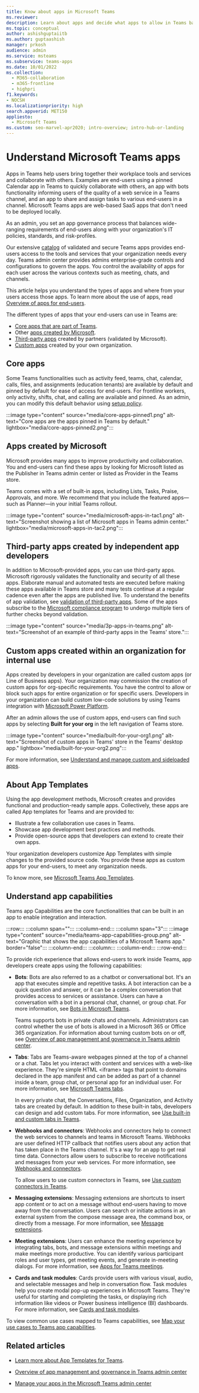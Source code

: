 ```yaml
---
title: Know about apps in Microsoft Teams
ms.reviewer: 
description: Learn about apps and decide what apps to allow in Teams based on your organization's profile and business requirements.
ms.topic: conceptual
author: ashishguptaiitb
ms.author: guptaashish
manager: prkosh
audience: admin
ms.service: msteams
ms.subservice: teams-apps
ms.date: 10/01/2022
ms.collection: 
  - M365-collaboration
  - m365-frontline
  - highpri
f1.keywords:
- NOCSH
ms.localizationpriority: high
search.appverid: MET150
appliesto: 
  - Microsoft Teams
ms.custom: seo-marvel-apr2020; intro-overview; intro-hub-or-landing
---
```

# Understand Microsoft Teams apps

Apps in Teams help users bring together their workplace tools and services and collaborate with others. Examples are end-users using a pinned Calendar app in Teams to quickly collaborate with others, an app with bots functionality informing users of the quality of a web service in a Teams channel, and an app to share and assign tasks to various end-users in a channel. Microsoft Teams apps are web-based SaaS apps that don't need to be deployed locally.

As an admin, you set an app governance process that balances wide-ranging requirements of end-users along with your organization's IT policies, standards, and risk-profiles.

Our extensive [catalog](https://appsource.microsoft.com/marketplace/apps?product=office%3Bteams&page=1) of validated and secure Teams apps provides end-users access to the tools and services that your organization needs every day. Teams admin center provides admins enterprise-grade controls and configurations to govern the apps. You control the availability of apps for each user across the various contexts such as meeting, chats, and channels.

This article helps you understand the types of apps and where from your users access those apps. To learn more about the use of apps, read [Overview of apps for end-users](https://support.office.com/article/overview-of-apps-in-teams-747492ee-7cdd-4115-a993-8c7e7f98a3d0).

The different types of apps that your end-users can use in Teams are:

* [Core apps that are part of Teams](#core-apps).
* Other [apps created by Microsoft](#apps-created-by-microsoft).
* [Third-party apps](#third-party-apps-created-by-independent-app-developers) created by partners (validated by Microsoft).
* [Custom apps](#custom-apps-created-within-an-organization-for-internal-use) created by your own organization.

## Core apps

Some Teams functionalities such as activity feed, teams, chat, calendar, calls, files, and assignments (education tenants) are available by default and pinned by default for ease of access for end-users. For frontline workers, only activity, shifts, chat, and calling are available and pinned. As an admin, you can modify this default behavior using [setup policy](/microsoftteams/teams-app-setup-policies).

:::image type="content" source="media/core-apps-pinned1.png" alt-text="Core apps are the apps pinned in Teams by default." lightbox="media/core-apps-pinned2.png":::

## Apps created by Microsoft

Microsoft provides many apps to improve productivity and collaboration. You and end-users can find these apps by looking for Microsoft listed as the Publisher in Teams admin center or listed as Provider in the Teams store.

Teams comes with a set of built-in apps, including Lists, Tasks, Praise, Approvals, and more. We recommend that you include the featured apps—such as Planner—in your initial Teams rollout.

:::image type="content" source="media/microsoft-apps-in-tac1.png" alt-text="Screenshot showing a list of Microsoft apps in Teams admin center." lightbox="media/microsoft-apps-in-tac2.png":::

## Third-party apps created by independent app developers

In addition to Microsoft-provided apps, you can use third-party apps. Microsoft rigorously validates the functionality and security of all these apps. Elaborate manual and automated tests are executed before making these apps available in Teams store and many tests continue at a regular cadence even after the apps are published live. To understand the benefits of app validation, see [validation of third-party apps](overview-of-app-validation.md). Some of the apps subscribe to the [Microsoft compliance program](overview-of-app-certification.md) to undergo multiple tiers of further checks beyond validation.

:::image type="content" source="media/3p-apps-in-teams.png" alt-text="Screenshot of an example of third-party apps in the Teams' store.":::

## Custom apps created within an organization for internal use

Apps created by developers in your organization are called custom apps (or Line of Business apps). Your organization may commission the creation of custom apps for org-specific requirements. You have the control to allow or block such apps for entire organization or for specific users. Developers in your organization can build custom low-code solutions by using Teams integration with [Microsoft Power Platform](/microsoftteams/platform/samples/teams-low-code-solutions).

After an admin allows the use of custom apps, end-users can find such apps by selecting **Built for your org** in the left navigation of Teams store.

:::image type="content" source="media/built-for-your-org1.png" alt-text="Screenshot of custom apps in Teams' store in the Teams' desktop app." lightbox="media/built-for-your-org2.png":::

For more information, see [Understand and manage custom and sideloaded apps](custom-app-overview.md).

## About App Templates

Using the app development methods, Microsoft creates and provides functional and production-ready sample apps. Collectively, these apps are called App templates for Teams and are provided to:

* Illustrate a few collaboration use cases in Teams.
* Showcase app development best practices and methods.
* Provide open-source apps that developers can extend to create their own apps.

Your organization developers customize App Templates with simple changes to the provided source code. You provide these apps as custom apps for your end-users, to meet any organization needs.

To know more, see [Microsoft Teams App Templates](https://adoption.microsoft.com/microsoft-teams/app-templates/).

## Understand app capabilities

Teams app Capabilities are the core functionalities that can be built in an app to enable integration and interaction.

:::row:::
    :::column span="":::
    :::column-end:::
    :::column span="3":::
        :::image type="content" source="media/teams-app-capabilities-group.png" alt-text="Graphic that shows the app capabilities of a Microsoft Teams app." border="false":::
    :::column-end:::
    :::column:::
    :::column-end:::
:::row-end:::

To provide rich experience that allows end-users to work inside Teams, app developers create apps using the following capabilities:

* **Bots**: Bots are also referred to as a chatbot or conversational bot. It's an app that executes simple and repetitive tasks. A bot interaction can be a quick question and answer, or it can be a complex conversation that provides access to services or assistance. Users can have a conversation with a bot in a personal chat,  channel, or group chat. For more information, see [Bots in Microsoft Teams](/microsoftteams/platform/bots/what-are-bots).

  Teams supports bots in private chats and channels. Administrators can control whether the use of bots is allowed in a Microsoft 365 or Office 365 organization. For information about turning custom bots on or off, see [Overview of app management and governance in Teams admin center](manage-apps.md).

* **Tabs**: Tabs are Teams-aware webpages pinned at the top of a channel or a chat. Tabs let you interact with content and services with a web-like experience. They're simple HTML <iframe\> tags that point to domains declared in the app manifest and can be added as part of a channel inside a team, group chat, or personal app for an individual user. For more information, see [Microsoft Teams tabs](/microsoftteams/platform/tabs/what-are-tabs).

  In every private chat, the Conversations, Files, Organization, and Activity tabs are created by default. In addition to these built-in tabs, developers can design and add custom tabs. For more information, see [Use built-in and custom tabs in Teams](/microsoftteams/platform/tabs/what-are-tabs).

* **Webhooks and connectors**: Webhooks and connectors help to connect the web services to channels and teams in Microsoft Teams. Webhooks are user defined HTTP callback that notifies users about any action that has taken place in the Teams channel. It's a way for an app to get real time data. Connectors allow users to subscribe to receive notifications and messages from your web services. For more information, see [Webhooks and connectors](/microsoftteams/platform/webhooks-and-connectors/what-are-webhooks-and-connectors).

  To allow users to use custom connectors in Teams, see [Use custom connectors in Teams](office-365-custom-connectors.md).

* **Messaging extensions**: Messaging extensions are shortcuts to insert app content or to act on a message without end-users having to move away from the conversation. Users can search or initiate actions in an external system from the compose message area, the command box, or directly from a message. For more information, see [Message extensions](/microsoftteams/platform/messaging-extensions/what-are-messaging-extensions?tabs=dotnet).

* **Meeting extensions**: Users can enhance the meeting experience by integrating tabs, bots, and message extensions within meetings and make meetings more productive. You can identify various participant roles and user types, get meeting events, and generate in-meeting dialogs. For more information, see [Apps for Teams meetings](/microsoftteams/platform/apps-in-teams-meetings/teams-apps-in-meetings).

* **Cards and task modules**: Cards provide users with various visual, audio, and selectable messages and help in conversation flow. Task modules help you create modal pop-up experiences in Microsoft Teams. They're useful for starting and completing the tasks, or displaying rich information like videos or Power business intelligence (BI) dashboards. For more information, see [Cards and task modules](/microsoftteams/platform/task-modules-and-cards/cards-and-task-modules).

To view common use cases mapped to Teams capabilities, see [Map your use cases to Teams app capabilities](/microsoftteams/platform/concepts/design/map-use-cases).

<!--- TBD: Admins do many considerations and decisions around app adoption and app governance. These are to be covered in a separate article. Commenting the below content for now as part of this article revamp.

## Apps deployment decisions

Teams provides a great out-of-the-box collaboration experience for your organization, and most organizations find that the default settings work for them. This article helps you decide whether to change any of the default settings, based on your organization's profile and business requirements, then it walks you through each change. We've split the settings into two groups, starting with the core set of [changes you're more likely to make](#core-deployment-decisions). The second group includes the [additional settings](#additional-deployment-decisions) you may want to configure, based on your organization's needs.

## Core deployment decisions

These are the apps settings that most organizations want to change (if the Teams default settings don't work for them).

### App availability settings

Teams provides many apps published by Microsoft and by third parties to engage users, support productivity, and integrate commonly used business services into Teams.
Get apps from the Teams Store. By default, all apps, including custom apps that you've submitted via the [Teams Store approval process](/microsoftteams/platform/publishing/apps-publish#microsoft-teams-app-approval-process), are turned on for all users. For example, users can use the Planner app to build and manage team tasks in Teams.

By default, all Microsoft-provided, third-party, and custom apps are available, and you can turn individual apps on or off. There are org-wide settings that let you turn all third-party and/or custom apps on or off for your entire organization.

| Ask yourself | Action |
|--------------|--------|
|Will you change the default Teams apps settings? | For more information about policies and settings that you can use to manage apps in your organization, see [Admin settings for apps in Microsoft Teams](admin-settings.md).|

### App permissions and other considerations

Apps are consented to by users and managed by the admin or IT pro through policies. However, app permissions and risk profile are defined in the app itself.

| Ask yourself | Action |
|--------------|--------|
|<br>Which apps do I want to allow access to? Which ones do I not want to allow access to?  | <ul><li>See [Microsoft Teams apps permissions and considerations](app-permissions.md) for a list of things you should consider when allowing access to an app, bot, tab, or connector.</li><li>See [Manage your apps in the Microsoft Teams admin center](manage-apps.md) for information about making an app available to users in your organization.</li></ul>|

--->

<!--- TBD: Rewrite this to talk about bots and tabs as a capability of apps. Admins do not govern bots, tabs, etc. Admins only govern apps that contain capabilities such as connectors, bots, etc. This writeup gives an impression that admins manage apps + bots + tabs + connectors, etc.

### Bots for private chats and channels

Bots are automated programs that respond to queries or give updates and notifications about details users find interesting or want to stay informed about. Bots allow users to interact with cloud services such as task management, scheduling, and polling in a Teams chat. Teams supports bots in private chats and channels. Administrators can control whether the use of bots is allowed in a Microsoft 365 or Office 365 organization.

| Ask yourself | Action |
|--------------|--------|
|Do I want to allow custom bots in my organization?|For more information about adding bots, see [Add bots for private chats and channels in Microsoft Teams](/microsoftteams/platform/bots/what-are-bots). For information about turning custom bots on or off, see [Admin settings for apps in Microsoft Teams](admin-settings.md).|

### Built-in and custom tabs

Owners and team members can add tabs to a channel, private chat, and group chat to help integrate their cloud services. Add tabs to help users access and manage the data they need or use the most. In channels, the Conversations and Files tabs are created by default. In every private chat, the Conversations, Files, Organization, and Activity tabs are created by default. In addition to these built-in tabs, you can design and add custom tabs. To learn about turning Teams apps on or off for your organization, read [Admin settings for apps in Teams](admin-settings.md).

| Ask yourself | Action |
|--------------|--------|
|Do I want to allow custom tabs in my organization?|For more information, see [Use built-in and custom tabs in Teams](/microsoftteams/platform/tabs/what-are-tabs).|

### Custom connectors

Connectors keep your team current by delivering content and updates from services you frequently use directly into a channel. With connectors, your Teams users can receive updates from popular services such as Trello, Wunderlist, GitHub, and Azure DevOps Services in their Teams chats.

| Ask yourself | Action |
|--------------|--------|
|Do I want to allow users to create custom connectors?|For more information, see [Use custom connectors in Teams](office-365-custom-connectors.md).|

--->

<!--- TBD: Activity reports is not part of app overview. Commenting for now. To be reused in a different article later.

### Activity reports

You can use activity reports to see how users in your organization are using Teams. For example, if some don't use Teams yet, they might not know how to get started or understand how they can use Teams to be more productive and collaborative. Your organization can use the activity reports to decide where to prioritize training and communication efforts. To view activity reports, you must be a global admin in Microsoft 365 or Office 365, Teams service admin, or Skype for Business admin.

| Ask yourself | Action |
|--------------|--------|
| Who needs to see the activity reports, and do they have the correct permissions to view them? |<ul><li>If you don't want to assign an admin role to a user, you can [assign the Reports reader role](teams-activity-reports.md#reports-reader-role).</li><li>See [Roles and permissions](/azure/active-directory/users-groups-roles/directory-assign-admin-roles) and [View and assign roles](/azure/active-directory/users-groups-roles/directory-manage-roles-portal) for information about assigning admin roles in Azure Active Directory.</li></ul> |

--->

## Related articles

* [Learn more about App Templates for Teams](/microsoftteams/platform/samples/app-templates).

* [Overview of app management and governance in Teams admin center](manage-apps.md)

* [Manage your apps in the Microsoft Teams admin center](manage-apps.md)
